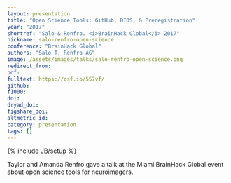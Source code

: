 ```yaml
---
layout: presentation
title: "Open Science Tools: GitHub, BIDS, & Preregistration"
year: "2017"
shortref: "Salo & Renfro. <i>BrainHack Global</i> 2017"
nickname: salo-renfro-open-science
conference: "BrainHack Global"
authors: "Salo T, Renfro AG"
image: /assets/images/talks/salo-renfro-open-science.png
redirect_from:
pdf:
fulltext: https://osf.io/557vf/
github:
f1000:
doi:
dryad_doi:
figshare_doi:
altmetric_id:
category: presentation
tags: []
---
```

{% include JB/setup %}

Taylor and Amanda Renfro gave a talk at the Miami BrainHack Global event about open science tools for neuroimagers.
